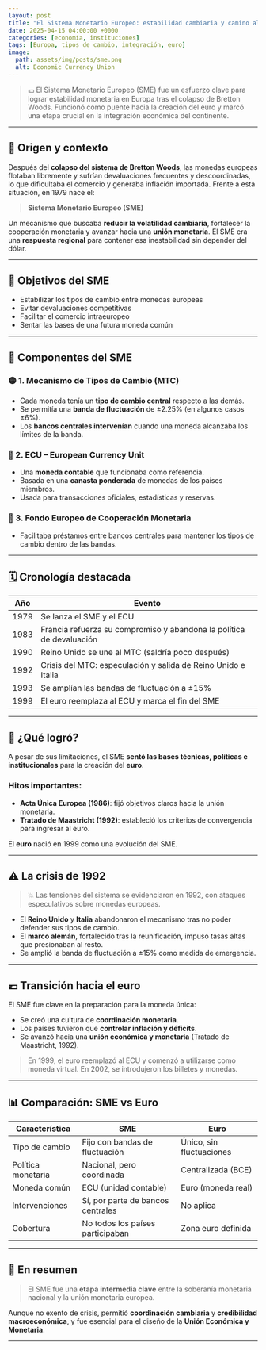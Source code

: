 ```yaml
---
layout: post
title: "El Sistema Monetario Europeo: estabilidad cambiaria y camino al euro"
date: 2025-04-15 04:00:00 +0000
categories: [economía, instituciones]
tags: [Europa, tipos de cambio, integración, euro]
image:
  path: assets/img/posts/sme.png
  alt: Economic Currency Union
---
```


> 💶 El Sistema Monetario Europeo (SME) fue un esfuerzo clave para lograr estabilidad monetaria en Europa tras el colapso de Bretton Woods. Funcionó como puente hacia la creación del euro y marcó una etapa crucial en la integración económica del continente.

---

## 🧭 Origen y contexto

Después del **colapso del sistema de Bretton Woods**, las monedas europeas flotaban libremente y sufrían devaluaciones frecuentes y descoordinadas, lo que dificultaba el comercio y generaba inflación importada. Frente a esta situación, en 1979 nace el:

> **Sistema Monetario Europeo (SME)**

Un mecanismo que buscaba **reducir la volatilidad cambiaria**, fortalecer la cooperación monetaria y avanzar hacia una **unión monetaria**. El SME era una **respuesta regional** para contener esa inestabilidad sin depender del dólar.

---

## 🎯 Objetivos del SME

- Estabilizar los tipos de cambio entre monedas europeas
- Evitar devaluaciones competitivas
- Facilitar el comercio intraeuropeo
- Sentar las bases de una futura moneda común

---

## 🧩 Componentes del SME

### 🟡 1. Mecanismo de Tipos de Cambio (MTC)

- Cada moneda tenía un **tipo de cambio central** respecto a las demás.
- Se permitía una **banda de fluctuación** de ±2.25% (en algunos casos ±6%).
- Los **bancos centrales intervenían** cuando una moneda alcanzaba los límites de la banda.

### 💱 2. ECU – European Currency Unit

- Una **moneda contable** que funcionaba como referencia.
- Basada en una **canasta ponderada** de monedas de los países miembros.
- Usada para transacciones oficiales, estadísticas y reservas.

### 🏦 3. Fondo Europeo de Cooperación Monetaria

- Facilitaba préstamos entre bancos centrales para mantener los tipos de cambio dentro de las bandas.


---

## 🗓️ Cronología destacada

| Año  | Evento                                                               |
| ---- | -------------------------------------------------------------------- |
| 1979 | Se lanza el SME y el ECU                                             |
| 1983 | Francia refuerza su compromiso y abandona la política de devaluación |
| 1990 | Reino Unido se une al MTC (saldría poco después)                     |
| 1992 | Crisis del MTC: especulación y salida de Reino Unido e Italia        |
| 1993 | Se amplían las bandas de fluctuación a ±15%                          |
| 1999 | El euro reemplaza al ECU y marca el fin del SME                      |

---

## 🧭 ¿Qué logró?

A pesar de sus limitaciones, el SME **sentó las bases técnicas, políticas e institucionales** para la creación del **euro**.

### Hitos importantes:
- **Acta Única Europea (1986)**: fijó objetivos claros hacia la unión monetaria.
- **Tratado de Maastricht (1992)**: estableció los criterios de convergencia para ingresar al euro.

El **euro** nació en 1999 como una evolución del SME.

---

## ⚠️ La crisis de 1992

> 💥 Las tensiones del sistema se evidenciaron en 1992, con ataques especulativos sobre monedas europeas.

- El **Reino Unido** y **Italia** abandonaron el mecanismo tras no poder defender sus tipos de cambio.
- El **marco alemán**, fortalecido tras la reunificación, impuso tasas altas que presionaban al resto.
- Se amplió la banda de fluctuación a ±15% como medida de emergencia.

---

## 💶 Transición hacia el euro

El SME fue clave en la preparación para la moneda única:

- Se creó una cultura de **coordinación monetaria**.
- Los países tuvieron que **controlar inflación y déficits**.
- Se avanzó hacia una **unión económica y monetaria** (Tratado de Maastricht, 1992).

> En 1999, el euro reemplazó al ECU y comenzó a utilizarse como moneda virtual. En 2002, se introdujeron los billetes y monedas.

---

## 📊 Comparación: SME vs Euro

| Característica     | SME                               | Euro                     |
| ------------------ | --------------------------------- | ------------------------ |
| Tipo de cambio     | Fijo con bandas de fluctuación    | Único, sin fluctuaciones |
| Política monetaria | Nacional, pero coordinada         | Centralizada (BCE)       |
| Moneda común       | ECU (unidad contable)             | Euro (moneda real)       |
| Intervenciones     | Sí, por parte de bancos centrales | No aplica                |
| Cobertura          | No todos los países participaban  | Zona euro definida       |

---

## 🧠 En resumen

> El SME fue una **etapa intermedia clave** entre la soberanía monetaria nacional y la unión monetaria europea.

Aunque no exento de crisis, permitió **coordinación cambiaria** y **credibilidad macroeconómica**, y fue esencial para el diseño de la **Unión Económica y Monetaria**.

---


